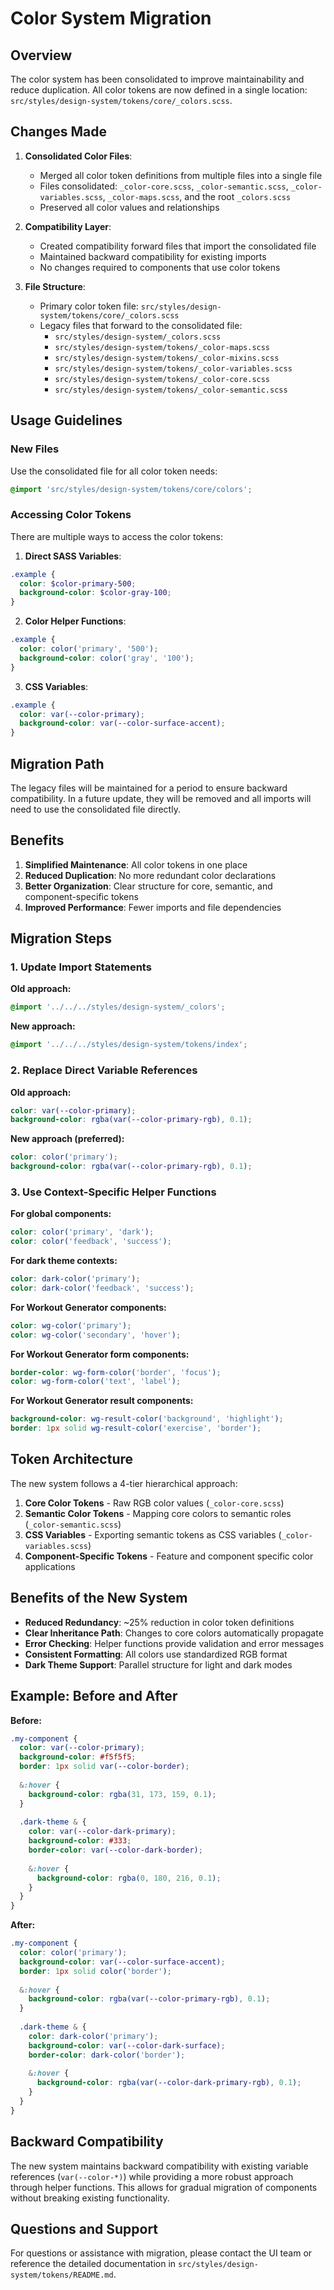 # Color System Migration

## Overview

The color system has been consolidated to improve maintainability and reduce duplication. All color tokens are now defined in a single location: `src/styles/design-system/tokens/core/_colors.scss`.

## Changes Made

1. **Consolidated Color Files**:
   - Merged all color token definitions from multiple files into a single file
   - Files consolidated: `_color-core.scss`, `_color-semantic.scss`, `_color-variables.scss`, `_color-maps.scss`, and the root `_colors.scss`
   - Preserved all color values and relationships

2. **Compatibility Layer**:
   - Created compatibility forward files that import the consolidated file
   - Maintained backward compatibility for existing imports
   - No changes required to components that use color tokens

3. **File Structure**:
   - Primary color token file: `src/styles/design-system/tokens/core/_colors.scss`
   - Legacy files that forward to the consolidated file:
     - `src/styles/design-system/_colors.scss`
     - `src/styles/design-system/tokens/_color-maps.scss`
     - `src/styles/design-system/tokens/_color-mixins.scss`
     - `src/styles/design-system/tokens/_color-variables.scss`
     - `src/styles/design-system/tokens/_color-core.scss`
     - `src/styles/design-system/tokens/_color-semantic.scss`

## Usage Guidelines

### New Files

Use the consolidated file for all color token needs:

```scss
@import 'src/styles/design-system/tokens/core/colors';
```

### Accessing Color Tokens

There are multiple ways to access the color tokens:

1. **Direct SASS Variables**:
```scss
.example {
  color: $color-primary-500;
  background-color: $color-gray-100;
}
```

2. **Color Helper Functions**:
```scss
.example {
  color: color('primary', '500');
  background-color: color('gray', '100');
}
```

3. **CSS Variables**:
```scss
.example {
  color: var(--color-primary);
  background-color: var(--color-surface-accent);
}
```

## Migration Path

The legacy files will be maintained for a period to ensure backward compatibility. In a future update, they will be removed and all imports will need to use the consolidated file directly.

## Benefits

1. **Simplified Maintenance**: All color tokens in one place
2. **Reduced Duplication**: No more redundant color declarations
3. **Better Organization**: Clear structure for core, semantic, and component-specific tokens
4. **Improved Performance**: Fewer imports and file dependencies

## Migration Steps

### 1. Update Import Statements

**Old approach:**
```scss
@import '../../../styles/design-system/_colors';
```

**New approach:**
```scss
@import '../../../styles/design-system/tokens/index';
```

### 2. Replace Direct Variable References

**Old approach:**
```scss
color: var(--color-primary);
background-color: rgba(var(--color-primary-rgb), 0.1);
```

**New approach (preferred):**
```scss
color: color('primary');
background-color: rgba(var(--color-primary-rgb), 0.1);
```

### 3. Use Context-Specific Helper Functions

**For global components:**
```scss
color: color('primary', 'dark');
color: color('feedback', 'success');
```

**For dark theme contexts:**
```scss
color: dark-color('primary');
color: dark-color('feedback', 'success');
```

**For Workout Generator components:**
```scss
color: wg-color('primary');
color: wg-color('secondary', 'hover');
```

**For Workout Generator form components:**
```scss
border-color: wg-form-color('border', 'focus');
color: wg-form-color('text', 'label');
```

**For Workout Generator result components:**
```scss
background-color: wg-result-color('background', 'highlight');
border: 1px solid wg-result-color('exercise', 'border');
```

## Token Architecture

The new system follows a 4-tier hierarchical approach:

1. **Core Color Tokens** - Raw RGB color values (`_color-core.scss`)
2. **Semantic Color Tokens** - Mapping core colors to semantic roles (`_color-semantic.scss`)
3. **CSS Variables** - Exporting semantic tokens as CSS variables (`_color-variables.scss`)
4. **Component-Specific Tokens** - Feature and component specific color applications

## Benefits of the New System

- **Reduced Redundancy**: ~25% reduction in color token definitions
- **Clear Inheritance Path**: Changes to core colors automatically propagate
- **Error Checking**: Helper functions provide validation and error messages
- **Consistent Formatting**: All colors use standardized RGB format
- **Dark Theme Support**: Parallel structure for light and dark modes

## Example: Before and After

**Before:**
```scss
.my-component {
  color: var(--color-primary);
  background-color: #f5f5f5;
  border: 1px solid var(--color-border);
  
  &:hover {
    background-color: rgba(31, 173, 159, 0.1);
  }
  
  .dark-theme & {
    color: var(--color-dark-primary);
    background-color: #333;
    border-color: var(--color-dark-border);
    
    &:hover {
      background-color: rgba(0, 180, 216, 0.1);
    }
  }
}
```

**After:**
```scss
.my-component {
  color: color('primary');
  background-color: var(--color-surface-accent);
  border: 1px solid color('border');
  
  &:hover {
    background-color: rgba(var(--color-primary-rgb), 0.1);
  }
  
  .dark-theme & {
    color: dark-color('primary');
    background-color: var(--color-dark-surface);
    border-color: dark-color('border');
    
    &:hover {
      background-color: rgba(var(--color-dark-primary-rgb), 0.1);
    }
  }
}
```

## Backward Compatibility

The new system maintains backward compatibility with existing variable references (`var(--color-*)`) while providing a more robust approach through helper functions. This allows for gradual migration of components without breaking existing functionality.

## Questions and Support

For questions or assistance with migration, please contact the UI team or reference the detailed documentation in `src/styles/design-system/tokens/README.md`. 